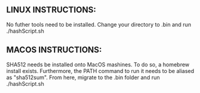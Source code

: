 LINUX INSTRUCTIONS:
-------------------------
No futher tools need to be installed. Change your directory to .bin and run ./hashScript.sh

MACOS INSTRUCTIONS:
-------------------------
SHA512 needs be installed onto MacOS mashines. To do so, a homebrew install exists. Furthermore, the PATH command to run it needs to be aliased as "sha512sum". From here, migrate to the .bin folder and run ./hashScript.sh
